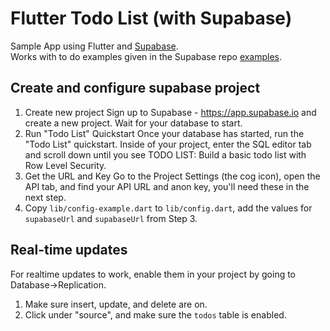 # Flutter Todo List (with Supabase)

Sample App using Flutter and [Supabase](https://app.supabase.io/).  
Works with to do examples given in the Supabase repo [examples](https://github.com/supabase/supabase/tree/master/examples).  

## Create and configure supabase project
1. Create new project
   Sign up to Supabase - https://app.supabase.io and create a new project. Wait for your database to start.
2. Run "Todo List" Quickstart
   Once your database has started, run the "Todo List" quickstart. Inside of your project, enter the SQL editor tab and scroll down until you see TODO LIST: Build a basic todo list with Row Level Security.
3. Get the URL and Key
   Go to the Project Settings (the cog icon), open the API tab, and find your API URL and anon key, you'll need these in the next step.
4. Copy `lib/config-example.dart` to `lib/config.dart`, add the values for `supabaseUrl` and `supabaseUrl` from Step 3.

## Real-time updates

For realtime updates to work, enable them in your project by going to Database->Replication.  
1. Make sure insert, update, and delete are on.  
2. Click under "source", and make sure the `todos` table is enabled.  

